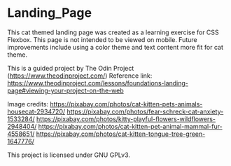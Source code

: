 # Landing_Page

This cat themed landing page was created as a learning exercise for CSS Flexbox. This page is not intended to be viewed on mobile. Future improvements include using a color theme and text content more fit for cat theme.

This is a guided project by The Odin Project (https://www.theodinproject.com/)
Reference link: https://www.theodinproject.com/lessons/foundations-landing-page#viewing-your-project-on-the-web

Image credits:
https://pixabay.com/photos/cat-kitten-pets-animals-housecat-2934720/
https://pixabay.com/photos/fear-schreck-cat-anxiety-1533284/
https://pixabay.com/photos/kitty-playful-flowers-wildflowers-2948404/
https://pixabay.com/photos/cat-kitten-pet-animal-mammal-fur-4558651/
https://pixabay.com/photos/cat-kitten-tongue-tree-green-1647776/

This project is licensed under GNU GPLv3.